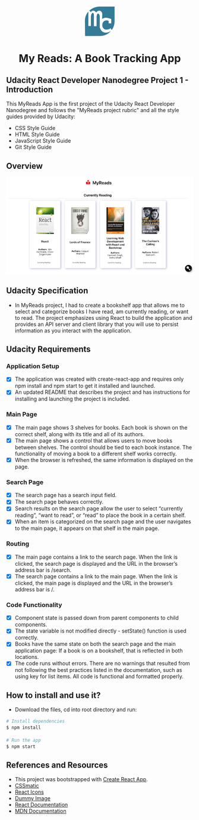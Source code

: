<p align="center"><a href="https://github.com/MarinaFroes/RDND-project1-MyReads" target="_blank"><img src="./src/icons/mylogo.svg" alt="logo" title="logo" width="80"></a></p>
<h1 align="center">My Reads: A Book Tracking App</h1>

## Udacity React Developer Nanodegree Project 1 - Introduction

This MyReads App is the first project of the Udacity React Developer Nanodegree and follows the "MyReads project rubric" and all the style guides provided by Udacity:
- CSS Style Guide
- HTML Style Guide
- JavaScript Style Guide
- Git Style Guide

## Overview

![screenshot](./src/utils/screenshot.png)

## Udacity Specification

- In MyReads project, I had to create a bookshelf app that allows me to select and categorize books I have read, am currently reading, or want to read. The project emphasizes using React to build the application and provides an API server and client library that you will use to persist information as you interact with the application.
 
## Udacity Requirements

### Application Setup
- [x] The application was created with create-react-app and requires only npm install and npm start to get it installed and launched.
- [x] An updated README that describes the project and has instructions for installing and launching the project is included.

### Main Page
- [x] The main page shows 3 shelves for books. Each book is shown on the correct shelf, along with its title and all of its authors. 
- [x] The main page shows a control that allows users to move books between shelves. The control should be tied to each book instance. The functionality of moving a book to a different shelf works correctly.
- [x] When the browser is refreshed, the same information is displayed on the page.

### Search Page
- [x] The search page has a search input field.
- [x] The search page behaves correctly.
- [x] Search results on the search page allow the user to select “currently reading”, “want to read”, or “read” to place the book in a certain shelf.
- [x] When an item is categorized on the search page and the user navigates to the main page, it appears on that shelf in the main page.

### Routing
- [x] The main page contains a link to the search page. When the link is clicked, the search page is displayed and the URL in the browser’s address bar is /search.
- [x] The search page contains a link to the main page. When the link is clicked, the main page is displayed and the URL in the browser’s address bar is /.

### Code Functionality
- [x] Component state is passed down from parent components to child components. 
- [x] The state variable is not modified directly - setState() function is used correctly.
- [x] Books have the same state on both the search page and the main application page: If a book is on a bookshelf, that is reflected in both locations.
- [x] The code runs without errors. There are no warnings that resulted from not following the best practices listed in the documentation, such as using key for list items. All code is functional and formatted properly.

## How to install and use it?

- Download the files, cd into root directory and run:
```bash
# Install dependencies
$ npm install

# Run the app
$ npm start
```  

## References and Resources

- This project was bootstrapped with [Create React App](https://github.com/facebook/create-react-app).
- [CSSmatic](https://cssmatic.com/box-shadow)
- [React Icons](https://react-icons.netlify.com/#/icons/fa)
- [Dummy Image](https://dummyimage.com/)
- [React Documentation](https://reactjs.org)
- [MDN Documentation](https://developer.mozilla.org)
